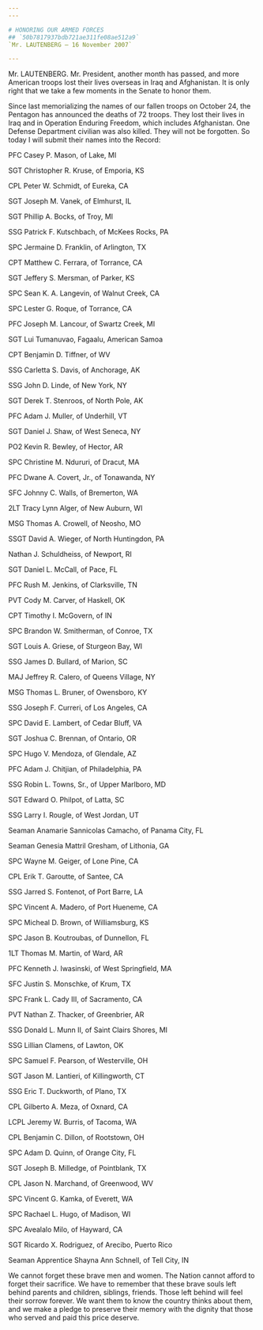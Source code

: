 ```yaml
---
---

# HONORING OUR ARMED FORCES
## `50b7817937bdb721ae311fe08ae512a9`
`Mr. LAUTENBERG — 16 November 2007`

---
```



Mr. LAUTENBERG. Mr. President, another month has passed, and more 
American troops lost their lives overseas in Iraq and Afghanistan. It 
is only right that we take a few moments in the Senate to honor them.

Since last memorializing the names of our fallen troops on October 
24, the Pentagon has announced the deaths of 72 troops. They lost their 
lives in Iraq and in Operation Enduring Freedom, which includes 
Afghanistan. One Defense Department civilian was also killed. They will 
not be forgotten. So today I will submit their names into the Record:



 PFC Casey P. Mason, of Lake, MI


 SGT Christopher R. Kruse, of Emporia, KS


 CPL Peter W. Schmidt, of Eureka, CA


 SGT Joseph M. Vanek, of Elmhurst, IL


 SGT Phillip A. Bocks, of Troy, MI


 SSG Patrick F. Kutschbach, of McKees Rocks, PA


 SPC Jermaine D. Franklin, of Arlington, TX


 CPT Matthew C. Ferrara, of Torrance, CA


 SGT Jeffery S. Mersman, of Parker, KS


 SPC Sean K. A. Langevin, of Walnut Creek, CA


 SPC Lester G. Roque, of Torrance, CA


 PFC Joseph M. Lancour, of Swartz Creek, MI


 SGT Lui Tumanuvao, Fagaalu, American Samoa


 CPT Benjamin D. Tiffner, of WV


 SSG Carletta S. Davis, of Anchorage, AK


 SSG John D. Linde, of New York, NY


 SGT Derek T. Stenroos, of North Pole, AK


 PFC Adam J. Muller, of Underhill, VT


 SGT Daniel J. Shaw, of West Seneca, NY


 PO2 Kevin R. Bewley, of Hector, AR


 SPC Christine M. Ndururi, of Dracut, MA


 PFC Dwane A. Covert, Jr., of Tonawanda, NY


 SFC Johnny C. Walls, of Bremerton, WA


 2LT Tracy Lynn Alger, of New Auburn, WI


 MSG Thomas A. Crowell, of Neosho, MO


 SSGT David A. Wieger, of North Huntingdon, PA


 Nathan J. Schuldheiss, of Newport, RI


 SGT Daniel L. McCall, of Pace, FL


 PFC Rush M. Jenkins, of Clarksville, TN


 PVT Cody M. Carver, of Haskell, OK


 CPT Timothy I. McGovern, of IN


 SPC Brandon W. Smitherman, of Conroe, TX


 SGT Louis A. Griese, of Sturgeon Bay, WI


 SSG James D. Bullard, of Marion, SC


 MAJ Jeffrey R. Calero, of Queens Village, NY


 MSG Thomas L. Bruner, of Owensboro, KY


 SSG Joseph F. Curreri, of Los Angeles, CA


 SPC David E. Lambert, of Cedar Bluff, VA


 SGT Joshua C. Brennan, of Ontario, OR


 SPC Hugo V. Mendoza, of Glendale, AZ


 PFC Adam J. Chitjian, of Philadelphia, PA


 SSG Robin L. Towns, Sr., of Upper Marlboro, MD


 SGT Edward O. Philpot, of Latta, SC


 SSG Larry I. Rougle, of West Jordan, UT


 Seaman Anamarie Sannicolas Camacho, of Panama City, FL


 Seaman Genesia Mattril Gresham, of Lithonia, GA


 SPC Wayne M. Geiger, of Lone Pine, CA


 CPL Erik T. Garoutte, of Santee, CA


 SSG Jarred S. Fontenot, of Port Barre, LA


 SPC Vincent A. Madero, of Port Hueneme, CA


 SPC Micheal D. Brown, of Williamsburg, KS


 SPC Jason B. Koutroubas, of Dunnellon, FL


 1LT Thomas M. Martin, of Ward, AR


 PFC Kenneth J. Iwasinski, of West Springfield, MA


 SFC Justin S. Monschke, of Krum, TX


 SPC Frank L. Cady III, of Sacramento, CA


 PVT Nathan Z. Thacker, of Greenbrier, AR


 SSG Donald L. Munn II, of Saint Clairs Shores, MI


 SSG Lillian Clamens, of Lawton, OK


 SPC Samuel F. Pearson, of Westerville, OH


 SGT Jason M. Lantieri, of Killingworth, CT


 SSG Eric T. Duckworth, of Plano, TX


 CPL Gilberto A. Meza, of Oxnard, CA


 LCPL Jeremy W. Burris, of Tacoma, WA


 CPL Benjamin C. Dillon, of Rootstown, OH


 SPC Adam D. Quinn, of Orange City, FL


 SGT Joseph B. Milledge, of Pointblank, TX


 CPL Jason N. Marchand, of Greenwood, WV


 SPC Vincent G. Kamka, of Everett, WA


 SPC Rachael L. Hugo, of Madison, WI


 SPC Avealalo Milo, of Hayward, CA


 SGT Ricardo X. Rodriguez, of Arecibo, Puerto Rico


 Seaman Apprentice Shayna Ann Schnell, of Tell City, IN


We cannot forget these brave men and women. The Nation cannot afford 
to forget their sacrifice. We have to remember that these brave souls 
left behind parents and children, siblings, friends. Those left behind 
will feel their sorrow forever. We want them to know the country thinks 
about them, and we make a pledge to preserve their memory with the 
dignity that those who served and paid this price deserve.

